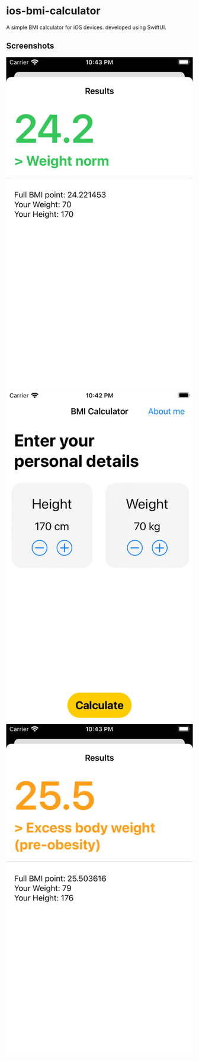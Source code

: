 # ios-bmi-calculator
A simple BMI calculator for iOS devices. developed using SwiftUI.

## Screenshots
![test](./Screenshots/1.png)
![test](./Screenshots/2.png)
![test](./Screenshots/3.png)
